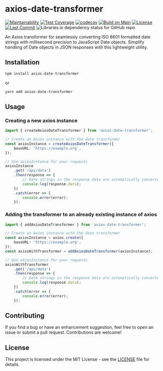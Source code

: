 # axios-date-transformer

[![Maintainability](https://api.codeclimate.com/v1/badges/f9e98576a38e8bfe88c9/maintainability)](https://codeclimate.com/github/angelxmoreno/axios-date-transformer/maintainability)
[![Test Coverage](https://api.codeclimate.com/v1/badges/f9e98576a38e8bfe88c9/test_coverage)](https://codeclimate.com/github/angelxmoreno/axios-date-transformer/test_coverage)
[![codecov](https://codecov.io/gh/angelxmoreno/axios-date-transformer/graph/badge.svg?token=4FRU5EL2J2)](https://codecov.io/gh/angelxmoreno/axios-date-transformer)
[![Build on Main](https://github.com/angelxmoreno/axios-date-transformer/actions/workflows/manual-build.yml/badge.svg)](https://github.com/angelxmoreno/axios-date-transformer/actions/workflows/manual-build.yml)
[![License](https://img.shields.io/github/license/angelxmoreno/axios-date-transformer?label=License)](https://github.com/angelxmoreno/axios-date-transformer/blob/main/LICENSE)
[![Last Commit](https://img.shields.io/github/last-commit/angelxmoreno/axios-date-transformer?label=Last%20Commit)](https://github.com/angelxmoreno/axios-date-transformer/commits/main)
![Libraries.io dependency status for GitHub repo](https://img.shields.io/librariesio/github/angelxmoreno/axios-date-transformer)

An Axios transformer for seamlessly converting ISO 8601 formatted date strings with millisecond precision to JavaScript Date objects. Simplify handling of Date objects in JSON responses with this lightweight utility.

## Installation

```sh
npm install axios-date-transformer
```

or

```sh
yarn add axios-date-transformer
```

## Usage

### Creating a new axios instance

```ts
import { createAxiosDateTransformer } from 'axios-date-transformer';

// Create an Axios instance with the date transformer
const axiosInstance = createAxiosDateTransformer({
    baseURL: 'https://example.org',
});

// Use axiosInstance for your requests
axiosInstance
    .get('/api/data')
    .then(response => {
        // Date strings in the response data are automatically converted to Date objects
        console.log(response.data);
    })
    .catch(error => {
        console.error(error);
    });
```

### Adding the transformer to an already existing instance of axios

```ts
import { addAxiosDateTransformer } from 'axios-date-transformer';

// Create an Axios instance with the date transformer
const axiosInstance = axios.create({
    baseURL: 'https://example.org',
});
const axiosWithTransformer = addAxiosDateTransformer(axiosInstance);

// Use axiosInstance for your requests
axiosWithTransformer
    .get('/api/data')
    .then(response => {
        // Date strings in the response data are automatically converted to Date objects
        console.log(response.data);
    })
    .catch(error => {
        console.error(error);
    });
```

## Contributing

If you find a bug or have an enhancement suggestion, feel free to open an issue or submit a pull request. Contributions are welcome!

## License

This project is licensed under the MIT License - see the [LICENSE](LICENSE) file for details.
